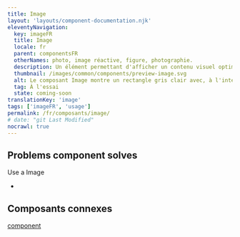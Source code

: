 ```yaml
---
title: Image
layout: 'layouts/component-documentation.njk'
eleventyNavigation:
  key: imageFR
  title: Image
  locale: fr
  parent: componentsFR
  otherNames: photo, image réactive, figure, photographie.
  description: Un élément permettant d'afficher un contenu visuel optimisé et réactif.
  thumbnail: /images/common/components/preview-image.svg
  alt: Le composant Image montre un rectangle gris clair avec, à l'intérieur, un cercle gris foncé représentant le soleil et 2 triangles gris foncé représentant des montagnes.
  tag: À l'essai
  state: coming-soon
translationKey: 'image'
tags: ['imageFR', 'usage']
permalink: /fr/composants/image/
# date: "git Last Modified"
nocrawl: true
---
```


## Problems component solves

Use a Image

-

<article class="bg-full-width bg-primary text-light pt-500 pb-400 my-500">
  <h2 class="mt-0 mb-400">Composants connexes</h2>

<a href="" class="link-light">component</a>

</article>
